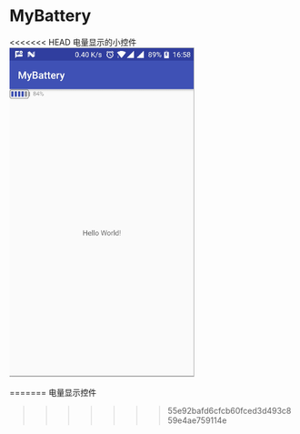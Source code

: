 # MyBattery
<<<<<<< HEAD
电量显示的小控件
![](https://github.com/LiuFuyuan/MyBattery/blob/master/screenshots/mybattery.png)

=======
电量显示控件
>>>>>>> 55e92bafd6cfcb60fced3d493c859e4ae759114e
